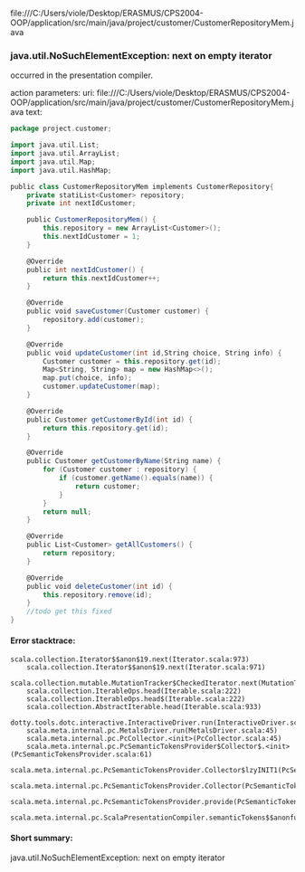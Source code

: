 file:///C:/Users/viole/Desktop/ERASMUS/CPS2004-OOP/application/src/main/java/project/customer/CustomerRepositoryMem.java
### java.util.NoSuchElementException: next on empty iterator

occurred in the presentation compiler.

action parameters:
uri: file:///C:/Users/viole/Desktop/ERASMUS/CPS2004-OOP/application/src/main/java/project/customer/CustomerRepositoryMem.java
text:
```scala
package project.customer;

import java.util.List;
import java.util.ArrayList;
import java.util.Map;
import java.util.HashMap;

public class CustomerRepositoryMem implements CustomerRepository{
    private statiList<Customer> repository;
    private int nextIdCustomer;

    public CustomerRepositoryMem() {
        this.repository = new ArrayList<Customer>();
        this.nextIdCustomer = 1;
    }

    @Override
    public int nextIdCustomer() {
        return this.nextIdCustomer++;
    }

    @Override
    public void saveCustomer(Customer customer) {
        repository.add(customer);
    }

    @Override
    public void updateCustomer(int id,String choice, String info) {
        Customer customer = this.repository.get(id);
        Map<String, String> map = new HashMap<>();
        map.put(choice, info);
        customer.updateCustomer(map);
    }

    @Override
    public Customer getCustomerById(int id) {
        return this.repository.get(id);
    }

    @Override
    public Customer getCustomerByName(String name) {
        for (Customer customer : repository) {
            if (customer.getName().equals(name)) {
                return customer;
            }
        }
        return null;
    }

    @Override
    public List<Customer> getAllCustomers() {
        return repository;
    }

    @Override
    public void deleteCustomer(int id) {
        this.repository.remove(id);
    }
    //todo get this fixed
}

```



#### Error stacktrace:

```
scala.collection.Iterator$$anon$19.next(Iterator.scala:973)
	scala.collection.Iterator$$anon$19.next(Iterator.scala:971)
	scala.collection.mutable.MutationTracker$CheckedIterator.next(MutationTracker.scala:76)
	scala.collection.IterableOps.head(Iterable.scala:222)
	scala.collection.IterableOps.head$(Iterable.scala:222)
	scala.collection.AbstractIterable.head(Iterable.scala:933)
	dotty.tools.dotc.interactive.InteractiveDriver.run(InteractiveDriver.scala:168)
	scala.meta.internal.pc.MetalsDriver.run(MetalsDriver.scala:45)
	scala.meta.internal.pc.PcCollector.<init>(PcCollector.scala:45)
	scala.meta.internal.pc.PcSemanticTokensProvider$Collector$.<init>(PcSemanticTokensProvider.scala:61)
	scala.meta.internal.pc.PcSemanticTokensProvider.Collector$lzyINIT1(PcSemanticTokensProvider.scala:61)
	scala.meta.internal.pc.PcSemanticTokensProvider.Collector(PcSemanticTokensProvider.scala:61)
	scala.meta.internal.pc.PcSemanticTokensProvider.provide(PcSemanticTokensProvider.scala:90)
	scala.meta.internal.pc.ScalaPresentationCompiler.semanticTokens$$anonfun$1(ScalaPresentationCompiler.scala:99)
```
#### Short summary: 

java.util.NoSuchElementException: next on empty iterator